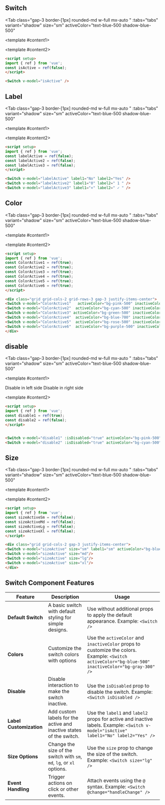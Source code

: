 <script setup>
import { ref } from 'vue';
const isActive = ref(true);
const labelActive = ref(false);
const labelActive2 = ref(false);
const labelActive3 = ref(false);
const ColorActive1 = ref(true);
const ColorActive2 = ref(true);
const ColorActive3 = ref(true);
const ColorActive4 = ref(true);
const ColorActive5 = ref(true);
const ColorActive6 = ref(true);
const disable1 = ref(true);
const disable2 = ref(false);
const insideActive = ref(false);




const tabs = [
  { label: 'UI', value: 1, content: '' },
  { label: 'Props', value: 2, content: ''}

];
</script>


## Switch

<Tab 
   class="gap-3 border-[1px]  rounded-md w-full mx-auto "
    :tabs="tabs" 
    variant="shadow"
    size="sm"
    activeColor="text-blue-500 shadow-blue-500"
  >
<template #content1>

<div class="  p-6 rounded-lg   flex justify-center items-center ">
<Switch v-model="isActive" />
</div>
</template>


  <template #content2>

  ```md
<script setup>
import { ref } from 'vue';
const isActive = ref(false);
</script>

<Switch v-model="isActive" />

```
  </template>


</Tab>



## Label



<Tab 
   class="gap-3 border-[1px]  rounded-md w-full mx-auto "
    :tabs="tabs" 
    variant="shadow"
    size="sm"
    activeColor="text-blue-500 shadow-blue-500"
  >
<template #content1>

<div class="  p-6 rounded-lg   flex justify-center items-center flex-col gap-4 ">
<Switch v-model="labelActive" label1="No" label2="Yes"  />
<Switch v-model="labelActive2" label1="0" label2=" 1 " />
<Switch v-model="labelActive3" label1="×" label2=" ✓ " />

</div>
</template>


  <template #content2>

  ```md
<script setup>
import { ref } from 'vue';
const labelActive = ref(false);
const labelActive2 = ref(false);
const labelActive3 = ref(false);
</script>

<Switch v-model="labelActive" label1="No" label2="Yes" />
<Switch v-model="labelActive2" label1="0" label2=" 1 " />
<Switch v-model="labelActive3" label1="×" label2=" ✓ " />


```
  </template>

</Tab>






## Color




<Tab 
   class="gap-3 border-[1px]  rounded-md w-full mx-auto "
    :tabs="tabs" 
    variant="shadow"
    size="sm"
    activeColor="text-blue-500 shadow-blue-500"
  >
<template #content1>

<div class="grid grid-cols-2 grid-rows-3 gap-3 justify-items-center">
<Switch v-model="ColorActive2"  activeColor="bg-cyan-500" inactiveColor="bg-cyan-950" />
<Switch v-model="ColorActive1"   activeColor="bg-pink-500" inactiveColor="bg-pink-950"/>
<Switch v-model="ColorActive3" activeColor="bg-green-500" inactiveColor="bg-green-950" />
<Switch v-model="ColorActive4"  activeColor="bg-blue-700" inactiveColor="bg-yellow-950"/>
<Switch v-model="ColorActive5"  activeColor="bg-rose-500" inactiveColor="bg-rose-950"/>
<Switch v-model="ColorActive6"  activeColor="bg-purple-500" inactiveColor="bg-purple-950" />

</div>
</template>


  <template #content2>

  ```md
<script setup>
import { ref } from 'vue';
const ColorActive1 = ref(true);
const ColorActive2 = ref(true);
const ColorActive3 = ref(true);
const ColorActive4 = ref(true);
const ColorActive5 = ref(true);
const ColorActive6 = ref(true);
</script>

<div class="grid grid-cols-2 grid-rows-3 gap-3 justify-items-center">
<Switch v-model="ColorActive1"   activeColor="bg-pink-500" inactiveColor="bg-pink-950"/>
<Switch v-model="ColorActive2"  activeColor="bg-cyan-500" inactiveColor="bg-cyan-950" />
<Switch v-model="ColorActive3" activeColor="bg-green-500" inactiveColor="bg-green-950" />
<Switch v-model="ColorActive4"  activeColor="bg-blue-700" inactiveColor="bg-yellow-950"/>
<Switch v-model="ColorActive5"  activeColor="bg-rose-500" inactiveColor="bg-rose-950"/>
<Switch v-model="ColorActive6"  activeColor="bg-purple-500" inactiveColor="bg-purple-950" />
</div>
```
  </template>

</Tab>






## disable

<Tab 
   class="gap-3 border-[1px]  rounded-md w-full mx-auto "
    :tabs="tabs" 
    variant="shadow"
    size="sm"
    activeColor="text-blue-500 shadow-blue-500"
  >
<template #content1>

<div class="grid grid-cols-2 gap-3 justify-items-center">
<h7 class="text-xs">Disable in left side</h7>
<h7 class="text-xs">Disable in right side</h7>
<Switch v-model="disable1" :isDisabled="true" activeColor="bg-cyan-500" inactiveColor="bg-cyan-950"/>
<Switch v-model="disable2" :isDisabled="true" activeColor="bg-pink-500" inactiveColor="bg-pink-950"/>
</div>
</template>

  <template #content2>

  ```md
<script setup>
import { ref } from 'vue';
const disable1 = ref(true);
const disable2 = ref(false);
</script>


<Switch v-model="disable1" :isDisabled="true" activeColor="bg-pink-500" inactiveColor="bg-pink-950"/>
<Switch v-model="disable2" :isDisabled="true" activeColor="bg-cyan-500" inactiveColor="bg-cyan-950"/>

```
</template>
</Tab>


## Size

<Tab 
   class="gap-3 border-[1px]  rounded-md w-full mx-auto "
    :tabs="tabs" 
    variant="shadow"
    size="sm"
    activeColor="text-blue-500 shadow-blue-500"
  >
<template #content1>

<div class="flex flex-row gap-14 items-center justify-center">
<Switch v-model="isActive" size="sm" label2="sm" />
<Switch v-model="isActive" size="md" label2="md" />
<Switch v-model="isActive" size="lg" label2="lg" />
<Switch v-model="isActive" size="xl" label2="xl"/>
</div>
</template>

  <template #content2>

  ```md
<script setup>
import { ref } from 'vue';
const sizeActiveSm = ref(false);
const sizeActiveMd = ref(false);
const sizeActiveLg = ref(false);
const sizeActiveXl = ref(false);
</script>

<div class="grid grid-cols-2 gap-3 justify-items-center">
<Switch v-model="sizeActive" size="sm" label1="sm" activeColor="bg-blue-500" inactiveColor="bg-gray-300"/>
<Switch v-model="sizeActive" size="md"/>
<Switch v-model="sizeActive" size="lg"/>
<Switch v-model="sizeActive" size="xl"/>
</div>
```
</template>
</Tab>



## Switch Component Features

| **Feature**           | **Description**                                                                                     | **Usage**                                                                                     |
|-----------------------|-----------------------------------------------------------------------------------------------------|-----------------------------------------------------------------------------------------------|
| **Default Switch**     | A basic switch with default styling for simple designs.                                              | Use without additional props to apply the default appearance. Example: `<Switch />`            |
| **Colors**      | Customize the switch colors with options  | Use the `activeColor` and `inactiveColor` props to customize the colors. Example: `<Switch activeColor="bg-blue-500" inactiveColor="bg-gray-300" />` |
| **Disable**            | Disable interaction to make the switch inactive.                                                     | Use the `isDisabled` prop to disable the switch. Example: `<Switch isDisabled />`       |
| **Label Customization**| Add custom labels for the active and inactive states of the switch.                                  | Use the `label1` and `label2` props for active and inactive labels. Example: `<Switch v-model="isActive" label1="No" label2="Yes" />` |
| **Size Options**       | Change the size of the switch with `sm`, `md`, `lg`, or `xl` options.                                | Use the `size` prop to change the size of the switch. Example: `<Switch size="lg" />`           |
| **Event Handling**     | Trigger actions on click or other events.                                                           | Attach events using the `@` syntax. Example: `<Switch @change="handleChange" />`               |
